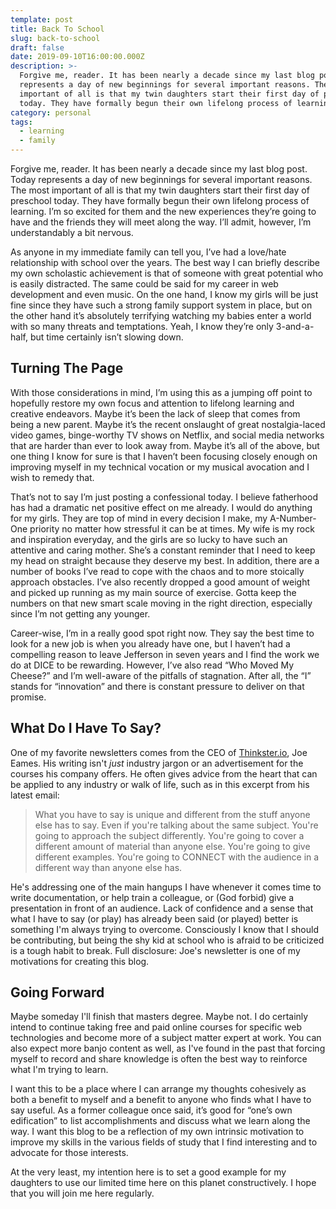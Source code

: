 ```yaml
---
template: post
title: Back To School
slug: back-to-school
draft: false
date: 2019-09-10T16:00:00.000Z
description: >-
  Forgive me, reader. It has been nearly a decade since my last blog post. Today
  represents a day of new beginnings for several important reasons. The most
  important of all is that my twin daughters start their first day of preschool
  today. They have formally begun their own lifelong process of learning.
category: personal
tags:
  - learning
  - family
---
```

Forgive me, reader. It has been nearly a decade since my last blog post. Today represents a day of new beginnings for several important reasons. The most important of all is that my twin daughters start their first day of preschool today. They have formally begun their own lifelong process of learning. I’m so excited for them and the new experiences they’re going to have and the friends they will meet along the way. I’ll admit, however, I’m understandably a bit nervous.

As anyone in my immediate family can tell you, I’ve had a love/hate relationship with school over the years. The best way I can briefly describe my own scholastic achievement is that of someone with great potential who is easily distracted. The same could be said for my career in web development and even music. On the one hand, I know my girls will be just fine since they have such a strong family support system in place, but on the other hand it’s absolutely terrifying watching my babies enter a world with so many threats and temptations. Yeah, I know they’re only 3-and-a-half, but time certainly isn’t slowing down.

## Turning The Page

With those considerations in mind, I’m using this as a jumping off point to hopefully restore my own focus and attention to lifelong learning and creative endeavors. Maybe it’s been the lack of sleep that comes from being a new parent. Maybe it’s the recent onslaught of great nostalgia-laced video games, binge-worthy TV shows on Netflix, and social media networks that are harder than ever to look away from. Maybe it’s all of the above, but one thing I know for sure is that I haven’t been focusing closely enough on improving myself in my technical vocation or my musical avocation and I wish to remedy that.

That’s not to say I’m just posting a confessional today. I believe fatherhood has had a dramatic net positive effect on me already. I would do anything for my girls. They are top of mind in every decision I make, my A-Number-One priority no matter how stressful it can be at times. My wife is my rock and inspiration everyday, and the girls are so lucky to have such an attentive and caring mother. She’s a constant reminder that I need to keep my head on straight because they deserve my best. In addition, there are a number of books I’ve read to cope with the chaos and to more stoically approach obstacles. I’ve also recently dropped a good amount of weight and picked up running as my main source of exercise. Gotta keep the numbers on that new smart scale moving in the right direction, especially since I’m not getting any younger.

Career-wise, I’m in a really good spot right now. They say the best time to look for a new job is when you already have one, but I haven’t had a compelling reason to leave Jefferson in seven years and I find the work we do at DICE to be rewarding. However, I’ve also read “Who Moved My Cheese?” and I’m well-aware of the pitfalls of stagnation. After all, the “I” stands for “innovation” and there is constant pressure to deliver on that promise.

## What Do I Have To Say?

One of my favorite newsletters comes from the CEO of [Thinkster.io](https://thinkster.io), Joe Eames. His writing isn't _just_ industry jargon or an advertisement for the courses his company offers. He often gives advice from the heart that can be applied to any industry or walk of life, such as in this excerpt from his latest email:

> What you have to say is unique and different from the stuff anyone else has to say. Even if you're talking about the same subject. You're going to approach the subject differently. You're going to cover a different amount of material than anyone else. You're going to give different examples. You're going to CONNECT with the audience in a different way than anyone else has.

He's addressing one of the main hangups I have whenever it comes time to write documentation, or help train a colleague, or (God forbid) give a presentation in front of an audience. Lack of confidence and a sense that what I have to say (or play) has already been said (or played) better is something I'm always trying to overcome. Consciously I know that I should be contributing, but being the shy kid at school who is afraid to be criticized is a tough habit to break. Full disclosure: Joe's newsletter is one of my motivations for creating this blog.

## Going Forward

Maybe someday I'll finish that masters degree. Maybe not. I do certainly intend to continue taking free and paid online courses for specific web technologies and become more of a subject matter expert at work. You can also expect more banjo content as well, as I've found in the past that forcing myself to record and share knowledge is often the best way to reinforce what I'm trying to learn.

I want this to be a place where I can arrange my thoughts cohesively as both a benefit to myself and a benefit to anyone who finds what I have to say useful. As a former colleague once said, it’s good for “one’s own edification” to list accomplishments and discuss what we learn along the way. I want this blog to be a reflection of my own intrinsic motivation to improve my skills in the various fields of study that I find interesting and to advocate for those interests.

At the very least, my intention here is to set a good example for my daughters to use our limited time here on this planet constructively. I hope that you will join me here regularly.
